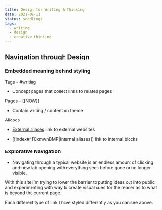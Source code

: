 ```yaml
---
title: Design for Writing & Thinking
date: 2021-02-11
status: seedlings
tags:
  - writing
  - design
  - creative thinking
---
```



## Navigation through Design 


### Embedded meaning behind styling


Tags - #writing


- Concept pages that collect links to related pages


Pages - [[NOW]]


- Contain writing / content on theme 


Aliases


- [External aliases](http://google.com/) link to external websites

- [[index#^T0xmwnBMP|Internal aliases]] link to internal blocks



### Explorative Navigation


- Navigating through a typical website is an endless amount of clicking and new tab opening with everything seen before gone or no longer visible.



 With this site I'm trying to lower the barrier to putting ideas out into public and experimenting with way to create visual cues for the reader as to what is beyond the current page.

 Each different type of link I have styled differently as you can see above.


